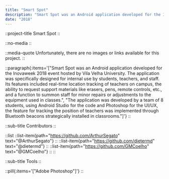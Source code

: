 ```yaml
---
title: "Smart Spot"
description: "Smart Spot was an Android application developed for the Inovaweek 2018 event hosted by Vila Velha University. The application was specifically designed for internal use by students, teachers, and staff. Its features included real-time location tracking of teachers on campus, the ability to request support materials like erasers, pens, remote controls, etc., and a function to summon staff for minor repairs or adjustments to the equipment used in classes."
date: "2018"
---
```


::project-title
Smart Spot
::

::no-media
::

::media-quote
Unfortunately, there are no images or links available for this project.
::

::paragraph{:items='["Smart Spot was an Android application developed for the Inovaweek 2018 event hosted by Vila Velha University. The application was specifically designed for internal use by students, teachers, and staff. Its features included real-time location tracking of teachers on campus, the ability to request support materials like erasers, pens, remote controls, etc., and a function to summon staff for minor repairs or adjustments to the equipment used in classes.", "The application was developed by a team of 8 students, using Android Studio for the code and Photoshop for the UI/UX, the feature for tracking the position of teachers was implemented through Bluetooth beacons strategically installed in classrooms."]'}
::

::sub-title
Contributors
::

::list
    ::list-item{path="https://github.com/ArthurSegato" text="@ArthurSegato"}
    ::
    ::list-item{path="https://github.com/dietermd" text="@dietermd"}
    ::
    ::list-item{path="https://github.com/GMCoelho" text="@GMCoelho"}
    ::
::

::sub-title
Tools
::

::pill{:items='["Adobe Photoshop"]'}
::